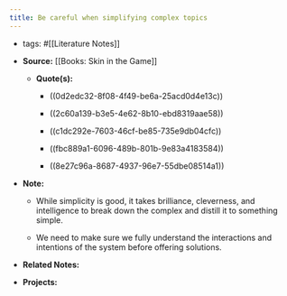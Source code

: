 ```yaml
---
title: Be careful when simplifying complex topics
---
```


- tags: #[[Literature Notes]]

- **Source:** [[Books: Skin in the Game]]
	 - **Quote(s):**
		 - ((0d2edc32-8f08-4f49-be6a-25acd0d4e13c))

		 - ((2c60a139-b3e5-4e62-8b10-ebd8319aae58))

		 - ((c1dc292e-7603-46cf-be85-735e9db04cfc))

		 - ((fbc889a1-6096-489b-801b-9e83a4183584))

		 - ((8e27c96a-8687-4937-96e7-55dbe08514a1))

- **Note:**
	 - While simplicity is good, it takes brilliance, cleverness, and intelligence to break down the complex and distill it to something simple.

	 - We need to make sure we fully understand the interactions and intentions of the system before offering solutions.

- **Related Notes:**

- **Projects:**
